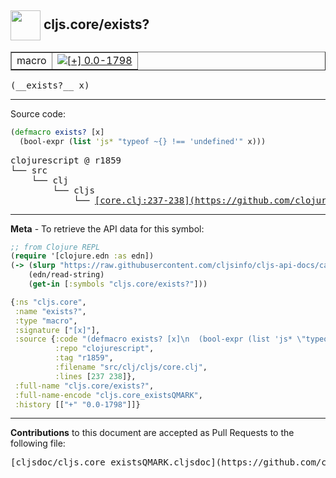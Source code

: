 ## <img width="48px" valign="middle" src="http://i.imgur.com/Hi20huC.png"> cljs.core/exists?

 <table border="1">
<tr>

<td>macro</td>
<td><a href="https://github.com/cljsinfo/cljs-api-docs/tree/0.0-1798"><img valign="middle" alt="[+] 0.0-1798" src="https://img.shields.io/badge/+-0.0--1798-lightgrey.svg"></a> </td>
</tr>
</table>

 <samp>
(__exists?__ x)<br>
</samp>

---





Source code:

```clj
(defmacro exists? [x]
  (bool-expr (list 'js* "typeof ~{} !== 'undefined'" x)))
```

 <pre>
clojurescript @ r1859
└── src
    └── clj
        └── cljs
            └── <ins>[core.clj:237-238](https://github.com/clojure/clojurescript/blob/r1859/src/clj/cljs/core.clj#L237-L238)</ins>
</pre>


---

__Meta__ - To retrieve the API data for this symbol:

```clj
;; from Clojure REPL
(require '[clojure.edn :as edn])
(-> (slurp "https://raw.githubusercontent.com/cljsinfo/cljs-api-docs/catalog/cljs-api.edn")
    (edn/read-string)
    (get-in [:symbols "cljs.core/exists?"]))
```

```clj
{:ns "cljs.core",
 :name "exists?",
 :type "macro",
 :signature ["[x]"],
 :source {:code "(defmacro exists? [x]\n  (bool-expr (list 'js* \"typeof ~{} !== 'undefined'\" x)))",
          :repo "clojurescript",
          :tag "r1859",
          :filename "src/clj/cljs/core.clj",
          :lines [237 238]},
 :full-name "cljs.core/exists?",
 :full-name-encode "cljs.core_existsQMARK",
 :history [["+" "0.0-1798"]]}

```

---

__Contributions__ to this document are accepted as Pull Requests to the following file:

 <pre>
[cljsdoc/cljs.core_existsQMARK.cljsdoc](https://github.com/cljsinfo/cljs-api-docs/blob/master/cljsdoc/cljs.core_existsQMARK.cljsdoc)
</pre>

